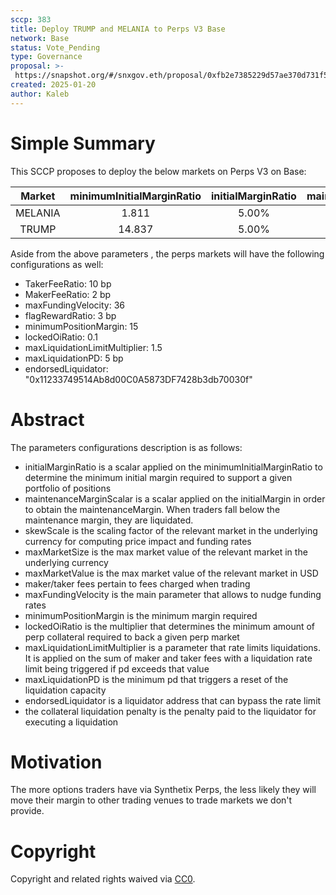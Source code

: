 ```yaml
---
sccp: 383
title: Deploy TRUMP and MELANIA to Perps V3 Base
network: Base
status: Vote_Pending
type: Governance
proposal: >-
 https://snapshot.org/#/snxgov.eth/proposal/0xfb2e7385229d57ae370d731f5be0ec118dea6bac1e4530ad3b9eabb141df0e77
created: 2025-01-20
author: Kaleb
---
```


# Simple Summary

This SCCP proposes to deploy the below markets on Perps V3 on Base:

| **Market** | **minimumInitialMarginRatio** | **initialMarginRatio** | **maintenanceMarginScalar** | **skewScale** | **maxMarketSize** | **maxMarketValue** |
|:----------:|:-----------------------------:|:----------------------:|:---------------------------:|:-------------:|:-----------------:|:------------------:|
|   MELANIA  |             1.811             |          5.00%         |            0.408            |    750,000    |    1,000,000.00   |      2,000,000     |
|    TRUMP   |             14.837            |          5.00%         |            0.407            |   1,500,000   |     105,000.00    |      3,000,000     |


Aside from the above parameters , the perps markets will have the following configurations as well:
- TakerFeeRatio: 10 bp 
- MakerFeeRatio: 2 bp
- maxFundingVelocity: 36
- flagRewardRatio: 3 bp
- minimumPositionMargin: 15
- lockedOiRatio: 0.1
- maxLiquidationLimitMultiplier: 1.5
- maxLiquidationPD: 5 bp
- endorsedLiquidator: "0x11233749514Ab8d00C0A5873DF7428b3db70030f"


# Abstract

The parameters configurations description is as follows:
- initialMarginRatio is a scalar applied on the minimumInitialMarginRatio to determine the minimum initial margin required to support a given portfolio of positions
- maintenanceMarginScalar is a scalar applied on the initialMargin in order to obtain the maintenanceMargin. When traders fall below the maintenance margin, they are liquidated.
- skewScale is the scaling factor of the relevant market in the underlying currency for computing price impact and funding rates
- maxMarketSize is the max market value of the relevant market in the underlying currency
- maxMarketValue is the max market value of the relevant market in USD
- maker/taker fees pertain to fees charged when trading
- maxFundingVelocity is the main parameter that allows to nudge funding rates
- minimumPositionMargin is the minimum margin required
- lockedOiRatio is the multiplier that determines the minimum amount of perp collateral required to back a given perp market
- maxLiquidationLimitMultiplier is a parameter that rate limits liquidations. It is applied on the sum of maker and taker fees with a liquidation rate limit being triggered if pd exceeds that value
- maxLiquidationPD is the minimum pd that triggers a reset of the liquidation capacity
- endorsedLiquidator is a liquidator address that can bypass the rate limit
- the collateral liquidation penalty is the penalty paid to the liquidator for executing a liquidation


# Motivation

The more options traders have via Synthetix Perps, the less likely they will move their margin to other trading venues to trade markets we don't provide. 

# Copyright
Copyright and related rights waived via [CC0](https://creativecommons.org/publicdomain/zero/1.0/).
